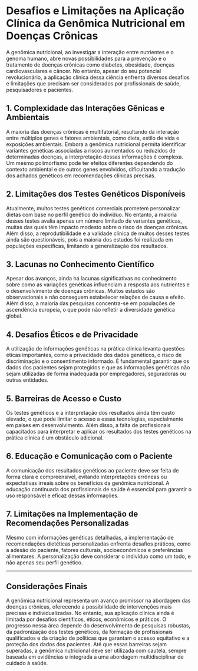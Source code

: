 # Desafios e Limitações na Aplicação Clínica da Genômica Nutricional em Doenças Crônicas

A genômica nutricional, ao investigar a interação entre nutrientes e o genoma humano, abre novas possibilidades para a prevenção e o tratamento de doenças crônicas como diabetes, obesidade, doenças cardiovasculares e câncer. No entanto, apesar do seu potencial revolucionário, a aplicação clínica dessa ciência enfrenta diversos desafios e limitações que precisam ser considerados por profissionais de saúde, pesquisadores e pacientes.

## 1. Complexidade das Interações Gênicas e Ambientais

A maioria das doenças crônicas é multifatorial, resultando da interação entre múltiplos genes e fatores ambientais, como dieta, estilo de vida e exposições ambientais. Embora a genômica nutricional permita identificar variantes genéticas associadas a riscos aumentados ou reduzidos de determinadas doenças, a interpretação dessas informações é complexa. Um mesmo polimorfismo pode ter efeitos diferentes dependendo do contexto ambiental e de outros genes envolvidos, dificultando a tradução dos achados genéticos em recomendações clínicas precisas.

## 2. Limitações dos Testes Genéticos Disponíveis

Atualmente, muitos testes genéticos comerciais prometem personalizar dietas com base no perfil genético do indivíduo. No entanto, a maioria desses testes avalia apenas um número limitado de variantes genéticas, muitas das quais têm impacto modesto sobre o risco de doenças crônicas. Além disso, a reprodutibilidade e a validade clínica de muitos desses testes ainda são questionáveis, pois a maioria dos estudos foi realizada em populações específicas, limitando a generalização dos resultados.

## 3. Lacunas no Conhecimento Científico

Apesar dos avanços, ainda há lacunas significativas no conhecimento sobre como as variações genéticas influenciam a resposta aos nutrientes e o desenvolvimento de doenças crônicas. Muitos estudos são observacionais e não conseguem estabelecer relações de causa e efeito. Além disso, a maioria das pesquisas concentra-se em populações de ascendência europeia, o que pode não refletir a diversidade genética global.

## 4. Desafios Éticos e de Privacidade

A utilização de informações genéticas na prática clínica levanta questões éticas importantes, como a privacidade dos dados genéticos, o risco de discriminação e o consentimento informado. É fundamental garantir que os dados dos pacientes sejam protegidos e que as informações genéticas não sejam utilizadas de forma inadequada por empregadores, seguradoras ou outras entidades.

## 5. Barreiras de Acesso e Custo

Os testes genéticos e a interpretação dos resultados ainda têm custo elevado, o que pode limitar o acesso a essas tecnologias, especialmente em países em desenvolvimento. Além disso, a falta de profissionais capacitados para interpretar e aplicar os resultados dos testes genéticos na prática clínica é um obstáculo adicional.

## 6. Educação e Comunicação com o Paciente

A comunicação dos resultados genéticos ao paciente deve ser feita de forma clara e compreensível, evitando interpretações errôneas ou expectativas irreais sobre os benefícios da genômica nutricional. A educação continuada dos profissionais de saúde é essencial para garantir o uso responsável e eficaz dessas informações.

## 7. Limitações na Implementação de Recomendações Personalizadas

Mesmo com informações genéticas detalhadas, a implementação de recomendações dietéticas personalizadas enfrenta desafios práticos, como a adesão do paciente, fatores culturais, socioeconômicos e preferências alimentares. A personalização deve considerar o indivíduo como um todo, e não apenas seu perfil genético.

---

## Considerações Finais

A genômica nutricional representa um avanço promissor na abordagem das doenças crônicas, oferecendo a possibilidade de intervenções mais precisas e individualizadas. No entanto, sua aplicação clínica ainda é limitada por desafios científicos, éticos, econômicos e práticos. O progresso nessa área depende do desenvolvimento de pesquisas robustas, da padronização dos testes genéticos, da formação de profissionais qualificados e da criação de políticas que garantam o acesso equitativo e a proteção dos dados dos pacientes. Até que essas barreiras sejam superadas, a genômica nutricional deve ser utilizada com cautela, sempre baseada em evidências e integrada a uma abordagem multidisciplinar de cuidado à saúde.